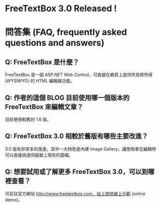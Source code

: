 # FreeTextBox 3.0 Released !

# 問答集 (FAQ, frequently asked questions and answers)

## Q: FreeTextBox 是什麼？
FreeTextBox 是一個 ASP.NET Web Control，可直接在網頁上提供所見即所得 (WYSIWYG) 的 HTML 編輯器功能。

## Q: 作者的這個 BLOG 目前使用哪一個版本的 FreeTextBox 來編輯文章？
目前使用較舊的 1.6 版。

## Q: FreeTextBox 3.0 相較於舊版有哪些主要改進？
3.0 版有非常多的改進，其中一大特色是內建 Image Gallery，讓使用者在編輯時可以直接挑選伺服器上現有的圖檔。

## Q: 想要試用或了解更多 FreeTextBox 3.0，可以到哪裡查看？
可前往官方網站 http://www.freetextbox.com，站上提供線上示範 (online demo)。